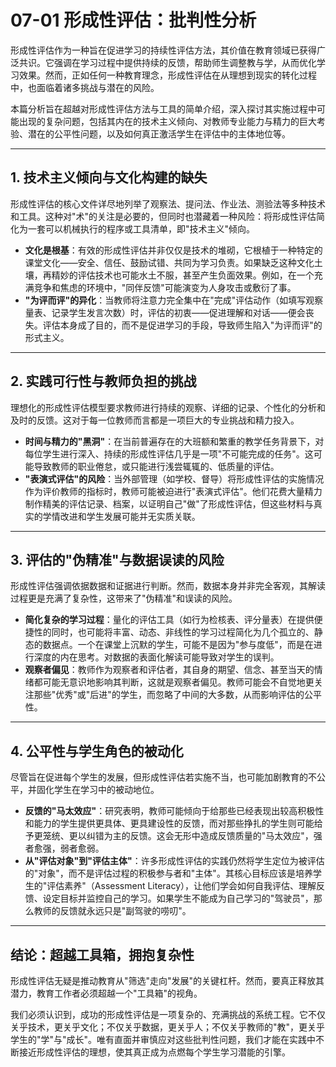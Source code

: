 # 07-01 形成性评估：批判性分析

形成性评估作为一种旨在促进学习的持续性评估方法，其价值在教育领域已获得广泛共识。它强调在学习过程中提供持续的反馈，帮助师生调整教与学，从而优化学习效果。然而，正如任何一种教育理念，形成性评估在从理想到现实的转化过程中，也面临着诸多挑战与潜在的风险。

本篇分析旨在超越对形成性评估方法与工具的简单介绍，深入探讨其实施过程中可能出现的复杂问题，包括其内在的技术主义倾向、对教师专业能力与精力的巨大考验、潜在的公平性问题，以及如何真正激活学生在评估中的主体地位等。

---

## 1. 技术主义倾向与文化构建的缺失

形成性评估的核心文件详尽地列举了观察法、提问法、作业法、测验法等多种技术和工具。这种对"术"的关注是必要的，但同时也潜藏着一种风险：将形成性评估简化为一套可以机械执行的程序或工具清单，即"技术主义"倾向。

- **文化是根基**：有效的形成性评估并非仅仅是技术的堆砌，它根植于一种特定的课堂文化——安全、信任、鼓励试错、共同为学习负责。如果缺乏这种文化土壤，再精妙的评估技术也可能水土不服，甚至产生负面效果。例如，在一个充满竞争和焦虑的环境中，"同伴反馈"可能演变为人身攻击或敷衍了事。
- **"为评而评"的异化**：当教师将注意力完全集中在"完成"评估动作（如填写观察量表、记录学生发言次数）时，评估的初衷——促进理解和对话——便会丧失。评估本身成了目的，而不是促进学习的手段，导致师生陷入"为评而评"的形式主义。

---

## 2. 实践可行性与教师负担的挑战

理想化的形成性评估模型要求教师进行持续的观察、详细的记录、个性化的分析和及时的反馈。这对于每一位教师而言都是一项巨大的专业挑战和精力投入。

- **时间与精力的"黑洞"**：在当前普遍存在的大班额和繁重的教学任务背景下，对每位学生进行深入、持续的形成性评估几乎是一项"不可能完成的任务"。这可能导致教师的职业倦怠，或只能进行浅尝辄辄的、低质量的评估。
- **"表演式评估"的风险**：当外部管理（如学校、督导）将形成性评估的实施情况作为评价教师的指标时，教师可能被迫进行"表演式评估"。他们花费大量精力制作精美的评估记录、档案，以证明自己"做"了形成性评估，但这些材料与真实的学情改进和学生发展可能并无实质关联。

---

## 3. 评估的"伪精准"与数据误读的风险

形成性评估强调依据数据和证据进行判断。然而，数据本身并非完全客观，其解读过程更是充满了复杂性，这带来了"伪精准"和误读的风险。

- **简化复杂的学习过程**：量化的评估工具（如行为检核表、评分量表）在提供便捷性的同时，也可能将丰富、动态、非线性的学习过程简化为几个孤立的、静态的数据点。一个在课堂上沉默的学生，可能不是因为"参与度低"，而是在进行深度的内在思考。对数据的表面化解读可能导致对学生的误判。
- **观察者偏见**：教师作为观察者和评估者，其自身的期望、信念、甚至当天的情绪都可能无意识地影响其判断，这就是观察者偏见。教师可能会不自觉地更关注那些"优秀"或"后进"的学生，而忽略了中间的大多数，从而影响评估的公平性。

---

## 4. 公平性与学生角色的被动化

尽管旨在促进每个学生的发展，但形成性评估若实施不当，也可能加剧教育的不公平，并固化学生在学习中的被动地位。

- **反馈的"马太效应"**：研究表明，教师可能倾向于给那些已经表现出较高积极性和能力的学生提供更具体、更具建设性的反馈，而对那些挣扎的学生则可能给予更笼统、更以纠错为主的反馈。这会无形中造成反馈质量的"马太效应"，强者愈强，弱者愈弱。
- **从"评估对象"到"评估主体"**：许多形成性评估的实践仍然将学生定位为被评估的"对象"，而不是评估过程的积极参与者和"主体"。其核心目标应该是培养学生的"评估素养"（Assessment Literacy），让他们学会如何自我评估、理解反馈、设定目标并监控自己的学习。如果学生不能成为自己学习的"驾驶员"，那么教师的反馈就永远只是"副驾驶的唠叨"。

---

## 结论：超越工具箱，拥抱复杂性

形成性评估无疑是推动教育从"筛选"走向"发展"的关键杠杆。然而，要真正释放其潜力，教育工作者必须超越一个"工具箱"的视角。

我们必须认识到，成功的形成性评估是一项复杂的、充满挑战的系统工程。它不仅关乎技术，更关乎文化；不仅关乎数据，更关乎人；不仅关乎教师的"教"，更关乎学生的"学"与"成长"。唯有直面并审慎应对这些批判性问题，我们才能在实践中不断接近形成性评估的理想，使其真正成为点燃每个学生学习潜能的引擎。 